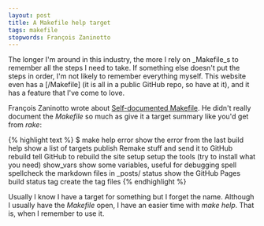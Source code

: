 ```yaml
---
layout: post
title: A Makefile help target
tags: makefile
stopwords: François Zaninotto
---
```


The longer I'm around in this industry, the more I rely on _Makefile_s to remember all the steps I need to take. If something else doesn't put the steps in order, I'm not likely to remember everything myself. This website even has a [/Makefile] (it is all in a public GitHub repo, so have at it), and it has a feature that I've come to love.

François Zaninotto wrote about [Self-documented Makefile](https://marmelab.com/blog/2016/02/29/auto-documented-makefile.html). He didn't really document the _Makefile_ so much as give it a target summary like you'd get from *rake*:


{% highlight text %}
$ make help
error               show the error from the last build
help                show a list of targets
publish             Remake stuff and send it to GitHub
rebuild             tell GitHub to rebuild the site
setup               setup the tools (try to install what you need)
show_vars           show some variables, useful for debugging
spell               spellcheck the markdown files in _posts/
status              show the GitHub Pages build status
tag                 create the tag files
{% endhighlight %}

Usually I know I have a target for something but I forget the name. Although I usually have the _Makefile_ open, I have an easier time with *make help*. That is, when I remember to use it.
